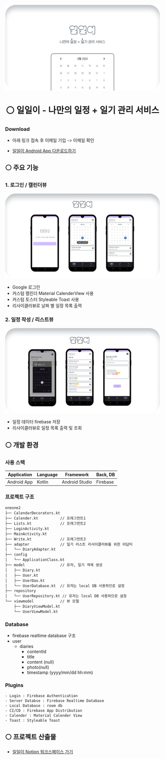 

![타이틀이미지](./readme/oneone2_title.png)
# <center> ⚪️ 일일이 - 나만의 일정 + 일기 관리 서비스 </center>
### Download
- 아래 링크 접속 후 이메일 기입 -> 이메일 확인
  
- [일일이 Android App 다운로드하기](https://appdistribution.firebase.dev/i/c7c0899216e52eee)

## ⚪️ 주요 기능
### 1. 로그인 / 캘린더뷰
![타이틀이미지](./readme/page1.png)

- Google 로그인
- 커스텀 캘린더 Material CalenderView 사용
- 커스텀 토스터 Styleable Toast 사용
- 리사이클러뷰로 날짜 별 일정 목록 출력
  
### 2. 일정 작성 / 리스트뷰
![타이틀이미지](./readme/page2.png)

- 일정 데이터 firebase 저장
- 리사이클러뷰로 일정 목록 출력 및 조회
  
## ⚪️ 개발 환경
### 사용 스택

| Application |  Language | Framework | Back, DB |
| ---- | ---- | ---- | ---- | 
| Android App | Kotlin | Android Studio | Firebase |

### 프로젝트 구조
```bash
oneone2
├── CalendarDecorators.kt   
├── Calender.kt          // 프래그먼트1
├── Lists.kt             // 프래그먼트2
├── LoginActivity.kt
├── MainActivity.kt
├── Write.kt             // 프래그먼트3
├── adapter              // 일기 리스트 리사이클러뷰를 위한 어답터
│   └── DiaryAdapter.kt
├── config                  
│   └── ApplicationClass.kt
├── model                // 유저, 일기 객체 생성
│   ├── Diary.kt
│   ├── User.kt          
│   ├── UserDao.kt
│   └── UserDatabase.kt  // 유저는 local DB 사용하므로 설정
├── repository        
│   └── UserRepository.kt // 유저는 local DB 사용하므로 설정
└── viewmodel            // 뷰 모델
    ├── DiaryViewModel.kt  
    └── UserViewModel.kt

```

### Database
- firebase realtime database 구조
- user
    - diaries
        - contentId
        - title
        - content (null)
        - photo(null)
        - timestamp (yyyy/mm/dd hh:mm)


### **Plugins**
    - Login : Firebase Authentication
    - Server Databse : Firebase Realtime Database
    - Local Database : room db
    - CI/CD : Firebase App Distribution
    - Calender : Material Calender View
    - Toast : Styleable Toast


## ⚪️ 프로젝트 산출물
- [일일이 Notion 워크스페이스 가기](https://woozy-passbook-d4b.notion.site/3d0a32e4d2904317a37bdc4508057f96?pvs=4)

